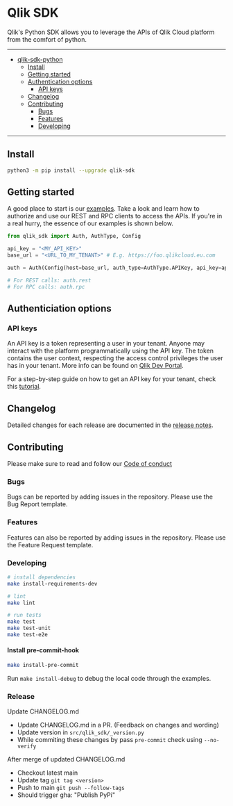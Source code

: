 # Qlik SDK

Qlik's Python SDK allows you to leverage the APIs of Qlik Cloud platform from the comfort of python.

---

- [qlik-sdk-python](#qlik-sdk-python)
  - [Install](#install)
  - [Getting started](#getting-started)
  - [Authentication options](#authentication-options)
    - [API keys](#api-keys)
  - [Changelog](#changelog)
  - [Contributing](#contributing)
    - [Bugs](#bugs)
    - [Features](#features)
    - [Developing](#developing)

---

## Install

```bash
python3 -m pip install --upgrade qlik-sdk
```

## Getting started

A good place to start is our [examples](./examples/). Take a look and learn how to authorize and use our REST and RPC clients to access the APIs. If you're in a real hurry, the essence of our examples is shown below.

```python
from qlik_sdk import Auth, AuthType, Config

api_key = "<MY_API_KEY>"
base_url = "<URL_TO_MY_TENANT>" # E.g. https://foo.qlikcloud.eu.com

auth = Auth(Config(host=base_url, auth_type=AuthType.APIKey, api_key=api_key))

# For REST calls: auth.rest
# For RPC calls: auth.rpc
```

## Authenticiation options

### API keys

An API key is a token representing a user in your tenant. Anyone may interact with the platform programmatically using the API key. The token contains the user context, respecting the access control privileges the user has in your tenant. More info can be found on [Qlik Dev Portal](https://qlik.dev/basics/authentication-options#api-keys).

For a step-by-step guide on how to get an API key for your tenant, check this [tutorial](https://qlik.dev/tutorials/generate-your-first-api-key).

## Changelog

Detailed changes for each release are documented in the [release notes](./CHANGELOG.md).

## Contributing

Please make sure to read and follow our [Code of conduct](https://github.com/qlik-oss/open-source/blob/master/CODE_OF_CONDUCT.md)

### Bugs

Bugs can be reported by adding issues in the repository. Please use the Bug Report template.

### Features

Features can also be reported by adding issues in the repository. Please use the Feature Request template.

### Developing

```bash
# install dependencies
make install-requirements-dev

# lint
make lint

# run tests
make test
make test-unit
make test-e2e
```

#### Install pre-commit-hook

```bash
make install-pre-commit
```

Run `make install-debug` to debug the local code through the examples.

### Release

Update CHANGELOG.md

- Update CHANGELOG.md in a PR. (Feedback on changes and wording)
- Update version in `src/qlik_sdk/_version.py`
- While commiting these changes by pass `pre-commit` check using `--no-verify`

After merge of updated CHANGELOG.md

- Checkout latest main
- Update tag `git tag <version>`
- Push to main `git push --follow-tags`
- Should trigger gha: "Publish PyPi"
